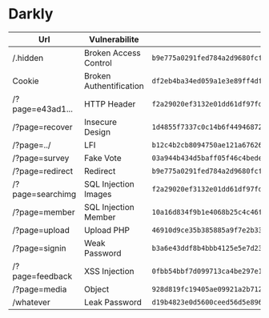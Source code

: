 # Darkly

| Url              | Vulnerabilite           | Flag                                                               |
|------------------|-------------------------|:------------------------------------------------------------------:|
| /.hidden         | Broken Access Control   | `b9e775a0291fed784a2d9680fcfad7edd6b8cdf87648da647aaf4bba288bcab3` |
| Cookie           | Broken Authentification | `df2eb4ba34ed059a1e3e89ff4dfc13445f104a1a52295214def1c4fb1693a5c3` |
| /?page=e43ad1... | HTTP Header             | `f2a29020ef3132e01dd61df97fd33ec8d7fcd1388cc9601e7db691d17d4d6188` |
| /?page\=recover  | Insecure Design         | `1d4855f7337c0c14b6f44946872c4eb33853f40b2d54393fbe94f49f1e19bbb0` |   
| /?page=../       | LFI                     | `b12c4b2cb8094750ae121a676269aa9e2872d07c06e429d25a63196ec1c8c1d0` |
| /?page=survey    | Fake Vote               | `03a944b434d5baff05f46c4bede5792551a2595574bcafc9a6e25f67c382ccaa` |
| /?page=redirect  | Redirect                | `b9e775a0291fed784a2d9680fcfad7edd6b8cdf87648da647aaf4bba288bcab3` |
| /?page=searchimg | SQL Injection Images    | `f2a29020ef3132e01dd61df97fd33ec8d7fcd1388cc9601e7db691d17d4d6188` |
| /?page=member    | SQL Injection Member    | `10a16d834f9b1e4068b25c4c46fe0284e99e44dceaf08098fc83925ba6310ff5` |
| /?page=upload    | Upload PHP              | `46910d9ce35b385885a9f7e2b336249d622f29b267a1771fbacf52133beddba8` |
| /?page=signin    | Weak Password           | `b3a6e43ddf8b4bbb4125e5e7d23040433827759d4de1c04ea63907479a80a6b2` |
| /?page=feedback  | XSS Injection           | `0fbb54bbf7d099713ca4be297e1bc7da0173d8b3c21c1811b916a3a86652724e` |
| /?page=media     | Object                  | `928d819fc19405ae09921a2b71227bd9aba106f9d2d37ac412e9e5a750f1506d` |
| /whatever        | Leak Password           | `d19b4823e0d5600ceed56d5e896ef328d7a2b9e7ac7e80f4fcdb9b10bcb3e7ff` |
